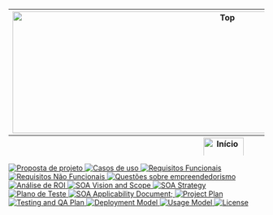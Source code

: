 <table border='0' align='left' height='289' width='830' cellpadding='0' cellspacing='0'>
<blockquote><tr>
<blockquote><th height='240'><img src='http://imageshack.com/a/img842/2289/5phf.png' alt='Top' width='830' height='240' /></th>
</blockquote></tr>
<tr>
<blockquote><th height='46'><a href='https://code.google.com/p/busup/'><img src='http://imageshack.com/a/img713/1977/aj6y.png' alt='Início' width='79' height='46' /></a></th></blockquote></blockquote>

<blockquote><td height='46'><a href='https://code.google.com/p/busup/wiki/Descricao'><img src='http://imageshack.com/a/img585/4228/fhrs.png' alt='Descrição' width='125' height='46' /></a></td></blockquote>

<blockquote><td height='46'><a href='https://code.google.com/p/busup/wiki/Problematica'><img src='http://imageshack.com/a/img197/7789/wubt.png' alt='Problemática' width='161' height='46' /></a></td></blockquote>

<blockquote><td height='46'><a href='https://code.google.com/p/busup/wiki/Screenshoots'><img src='http://imageshack.com/a/img850/9389/4cga.png' alt='Screenshots' width='148' height='46' /></a></td></blockquote>

<blockquote><td height='46'><a href='https://code.google.com/p/busup/wiki/Links'><img src='http://imageshack.com/a/img15/9885/502w.png' alt='Links' width='77' height='46' /></a></td></blockquote>

<blockquote><td height='46'><a href='https://code.google.com/p/busup/wiki/Documentos'><img src='http://imageshack.com/a/img7/4894/ynyf.png' alt='Documentos' width='155' height='46' /></a></td></blockquote>

<blockquote><td height='46'><a href='https://code.google.com/p/busup/wiki/Equipe'><img src='http://imageshack.com/a/img811/7742/c5vb.png' alt='Equipe' width='103' height='46' /></a></td></blockquote>

<blockquote></tr>
</table>
<a href='https://drive.google.com/file/d/0B4EOJhsFMk8xdWJoV0tTVHJHYVE/edit?usp=sharing'><img src='http://imageshack.com/a/img189/818/deo9.png' alt='Proposta de projeto'>
<a href='https://docs.google.com/document/d/1TNK7GcJXX-_g9oAMS7w9DdJy1iu3txQBnxir2vyy5vs/edit'><img src='http://imageshack.com/a/img9/7429/o7up.png' alt='Casos de uso'>
<a href='https://docs.google.com/document/d/1UVZR2IZ8B--_I92kYBAGS68bhUrKxZfTCJjPaEwSGLk/edit'><img src='http://imageshack.com/a/img823/5292/fbjj.png' alt='Requisitos Funcionais'>
<a href='https://docs.google.com/document/d/15QxtxwOsPyOYsSbT6Fe8buCkqmTg7B_RLlCTfm-DxcU/edit'><img src='http://imageshack.com/a/img577/3082/irtb.png' alt='Requisitos Não Funcionais'>
<a href='https://docs.google.com/document/d/1DlPbjs-Ok1mnkFxhBf4zF6fx3c_eoKRBTd8i0qve8TE/edit'><img src='http://imageshack.com/a/img13/1323/jqak.png' alt='Questões sobre empreendedorismo'>
<a href='https://docs.google.com/document/d/1eaHFjrNMd5aJIJcgl_ZOuer1Wqnlg6kSkMM2yvQsJQ8/edit?usp=sharing'><img src='http://imageshack.com/a/img199/4121/9esl.jpg' alt='Análise de ROI'>
<a href='https://docs.google.com/document/d/1PSPpt68JCkbl0-BLsUZccd7SKZmtLcpivDiUM43zliQ/edit?usp=sharing'><img src='http://imageshack.com/a/img594/1456/vmze.jpg' alt='SOA Vision and Scope'>
<a href='https://docs.google.com/document/d/1-g1QDdvz-thkNQXE64HkkgEMLfvJ-mGtOtR0URMEtco/edit?usp=sharing'><img src='http://imageshack.com/a/img835/4558/5jta.jpg' alt='SOA Strategy'>
<a href='https://docs.google.com/document/d/1M7GkAjPsKHp6Hff6l-QTjCmQPueuCHnbTk1gG7ge3qs/edit?usp=sharing'><img src='http://imageshack.com/a/img845/9937/o982.jpg' alt='Plano de Teste'>
<a href='https://drive.google.com/file/d/0B4EOJhsFMk8xWFBqMFFrckkyUm8/edit?usp=sharing'><img src='http://imageshack.com/a/img827/4494/m34b.jpg' alt='SOA Applicability Document;'>
<a href='https://docs.google.com/document/d/1ZQEmwJXNcWyVgaZne_LpGtYV1Nb-H_XLvmIgVXCc0ro/edit?usp=sharing'><img src='http://imageshack.com/a/img401/4606/5b8w.jpg' alt='Project Plan'>
<a href='https://docs.google.com/document/d/1GUjCgek_MnPcLDCwnd7_hsaUSA2HWLI9KlUg6KHAADw/edit?usp=sharing'><img src='http://imageshack.com/a/img824/683/hb50.jpg' alt='Testing and QA Plan'>
<a href='https://docs.google.com/document/d/16XNO10o72bOr0u5Y0KRva25-yHpUeT6M0RrOMcqicqs/edit?usp=sharing'><img src='http://imageshack.com/a/img819/4940/4gdo.jpg' alt='Deployment Model'>
<a href='https://docs.google.com/document/d/1ZnyzZh3ESlT2v0DuXuvRVM3hqRIxnwmsS8dvGtwf4VM/edit?usp=sharing'><img src='http://imageshack.com/a/img819/9026/957m.jpg' alt='Usage Model'>
<a href='https://docs.google.com/document/d/1RGA77MuUfgQelH_D7xIBEcD5kRkkN10e13KY2l54dns/edit'><img src='http://imageshack.com/a/img823/8126/51v7.jpg' alt='License'>